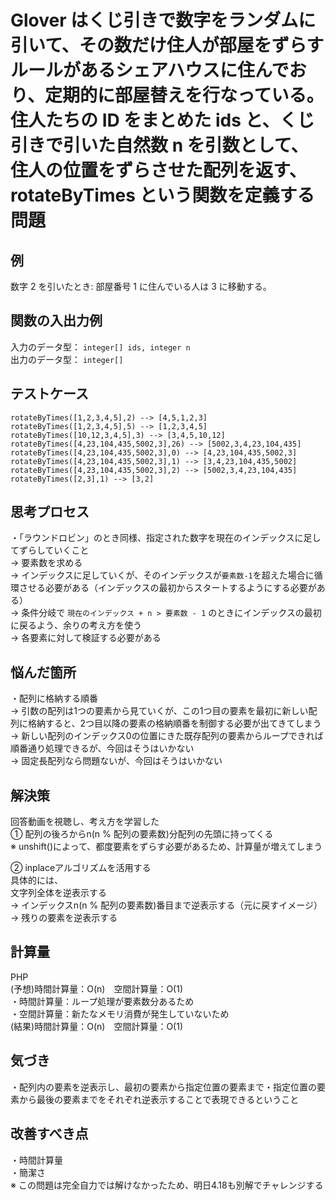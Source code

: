 # Glover はくじ引きで数字をランダムに引いて、その数だけ住人が部屋をずらすルールがあるシェアハウスに住んでおり、定期的に部屋替えを行なっている。住人たちの ID をまとめた ids と、くじ引きで引いた自然数 n を引数として、住人の位置をずらさせた配列を返す、rotateByTimes という関数を定義する問題

## 例
数字 2 を引いたとき: 部屋番号 1 に住んでいる人は 3 に移動する。<br>

## 関数の入出力例
入力のデータ型： `integer[] ids, integer n`<br>
出力のデータ型： `integer[]`<br>

## テストケース
`rotateByTimes([1,2,3,4,5],2) --> [4,5,1,2,3]`<br>
`rotateByTimes([1,2,3,4,5],5) --> [1,2,3,4,5]`<br>
`rotateByTimes([10,12,3,4,5],3) --> [3,4,5,10,12]`<br>
`rotateByTimes([4,23,104,435,5002,3],26) --> [5002,3,4,23,104,435]`<br>
`rotateByTimes([4,23,104,435,5002,3],0) --> [4,23,104,435,5002,3]`<br>
`rotateByTimes([4,23,104,435,5002,3],1) --> [3,4,23,104,435,5002]`<br>
`rotateByTimes([4,23,104,435,5002,3],2) --> [5002,3,4,23,104,435]`<br>
`rotateByTimes([2,3],1) --> [3,2]`<br>

## 思考プロセス
・「ラウンドロビン」のとき同様、指定された数字を現在のインデックスに足してずらしていくこと<br>
→ 要素数を求める<br>
→ インデックスに足していくが、そのインデックスが`要素数-1`を超えた場合に循環させる必要がある（インデックスの最初からスタートするようにする必要がある）<br>
→ 条件分岐で `現在のインデックス + n > 要素数 - 1` のときにインデックスの最初に戻るよう、余りの考え方を使う<br>
→ 各要素に対して検証する必要がある<br>

## 悩んだ箇所
・配列に格納する順番<br>
→ 引数の配列は1つの要素から見ていくが、この1つ目の要素を最初に新しい配列に格納すると、2つ目以降の要素の格納順番を制御する必要が出てきてしまう<br>
→ 新しい配列のインデックス0の位置にきた既存配列の要素からループできれば順番通り処理できるが、今回はそうはいかない<br>
→ 固定長配列なら問題ないが、今回はそうはいかない<br>

## 解決策
回答動画を視聴し、考え方を学習した<br>
① 配列の後ろからn(n % 配列の要素数)分配列の先頭に持ってくる<br>
※ unshift()によって、都度要素をずらす必要があるため、計算量が増えてしまう<br>

② inplaceアルゴリズムを活用する<br>
具体的には、<br>
文字列全体を逆表示する<br>
→ インデックスn(n % 配列の要素数)番目まで逆表示する（元に戻すイメージ）<br>
→ 残りの要素を逆表示する<br>

## 計算量
PHP<br>
(予想)時間計算量：O(n)　空間計算量：O(1)<br>
・時間計算量：ループ処理が要素数分あるため<br>
・空間計算量：新たなメモリ消費が発生していないため<br>
(結果)時間計算量：O(n)　空間計算量：O(1)<br>

## 気づき
・配列内の要素を逆表示し、最初の要素から指定位置の要素まで・指定位置の要素から最後の要素までをそれぞれ逆表示することで表現できるということ<br>

## 改善すべき点
・時間計算量<br>
・簡潔さ<br>
※ この問題は完全自力では解けなかったため、明日4.18も別解でチャレンジする<br>
